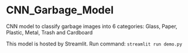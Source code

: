 # CNN_Garbage_Model
CNN model to classify garbage images into 6 categories: Glass, Paper, Plastic, Metal, Trash and Cardboard

This model is hosted by Streamlit.
Run command: `streamlit run demo.py`
